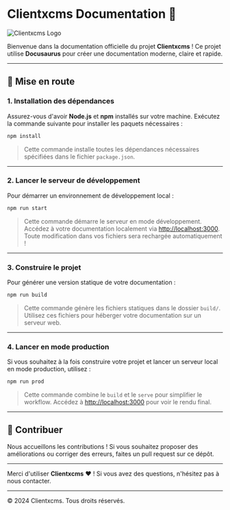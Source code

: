 # Clientxcms Documentation 🚀

![Clientxcms Logo](https://cdn.clientxcms.com/ressources/docs/logo.png)

Bienvenue dans la documentation officielle du projet **Clientxcms** ! Ce projet utilise **Docusaurus** pour créer une documentation moderne, claire et rapide.

---

## 🚀 Mise en route

### **1. Installation des dépendances**
Assurez-vous d'avoir **Node.js** et **npm** installés sur votre machine. Exécutez la commande suivante pour installer les paquets nécessaires :

```bash
npm install
```

> Cette commande installe toutes les dépendances nécessaires spécifiées dans le fichier `package.json`.

---

### **2. Lancer le serveur de développement**
Pour démarrer un environnement de développement local :

```bash
npm run start
```

> Cette commande démarre le serveur en mode développement. Accédez à votre documentation localement via [http://localhost:3000](http://localhost:3000). Toute modification dans vos fichiers sera rechargée automatiquement !

---

### **3. Construire le projet**
Pour générer une version statique de votre documentation :

```bash
npm run build
```

> Cette commande génère les fichiers statiques dans le dossier `build/`. Utilisez ces fichiers pour héberger votre documentation sur un serveur web.

---

### **4. Lancer en mode production**
Si vous souhaitez à la fois construire votre projet et lancer un serveur local en mode production, utilisez :

```bash
npm run prod
```

> Cette commande combine le `build` et le `serve` pour simplifier le workflow. Accédez à [http://localhost:3000](http://localhost:3000) pour voir le rendu final.

---

## 📝 Contribuer
Nous accueillons les contributions ! Si vous souhaitez proposer des améliorations ou corriger des erreurs, faites un pull request sur ce dépôt.

---

Merci d'utiliser **Clientxcms** ❤️ ! Si vous avez des questions, n'hésitez pas à nous contacter.

---

© 2024 Clientxcms. Tous droits réservés.